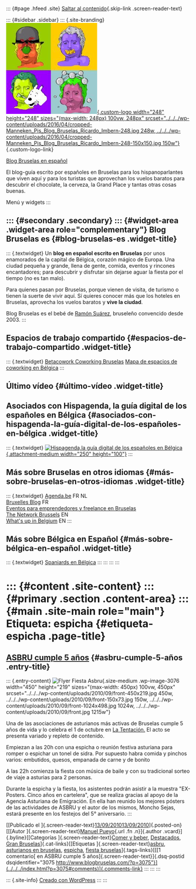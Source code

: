 ::: {#page .hfeed .site}
[Saltar al contenido](index.html#content){.skip-link
.screen-reader-text}

::: {#sidebar .sidebar}
::: {.site-branding}
[![](../../../wp-content/uploads/2016/04/cropped-Manneken_Pis_Blog_Bruselas_Ricardo_Imbern-248.jpg){.custom-logo
width="248" height="248" sizes="(max-width: 248px) 100vw, 248px"
srcset="../../../wp-content/uploads/2016/04/cropped-Manneken_Pis_Blog_Bruselas_Ricardo_Imbern-248.jpg 248w, ../../../wp-content/uploads/2016/04/cropped-Manneken_Pis_Blog_Bruselas_Ricardo_Imbern-248-150x150.jpg 150w"}](../../../index.html){.custom-logo-link}

[Blog Bruselas en español](../../../index.html)

El blog-guía escrito por españoles en Bruselas para los hispanoparlantes
que viven aquí y para los turistas que aprovechan los vuelos baratos
para descubrir el chocolate, la cerveza, la Grand Place y tantas otras
cosas buenas.

Menú y widgets
:::

::: {#secondary .secondary}
::: {#widget-area .widget-area role="complementary"}
Blog Bruselas es {#blog-bruselas-es .widget-title}
----------------

::: {.textwidget}
Un **blog en español escrito en Bruselas** por unos enamorados de la
capital de Bélgica, corazón mágico de Europa. Una ciudad pequeña y
grande, llena de gente, comida, eventos y rincones encantadores; para
descubrir y disfrutar sin dejarse aguar la fiesta por el tiempo (no es
tan malo).

Para quienes pasan por Bruselas, porque vienen de visita, de turismo o
tienen la suerte de vivir aquí. Sí quieres conocer más que los hoteles
en Bruselas, aprovecha los vuelos baratos y **vive la ciudad**.

Blog Bruselas es el bebé de [Ramón Suárez](http://www.ramonsuarez.com),
bruseleño convencido desde 2003.
:::

Espacios de trabajo compartido {#espacios-de-trabajo-compartido .widget-title}
------------------------------

::: {.textwidget}
[Betacowork Coworking Bruselas](http://www.betacowork.com) [Mapa de
espacios de coworking en Bélgica](http://coworkingbelgium.com)
:::

Último vídeo {#último-vídeo .widget-title}
------------

Asociados con Hispagenda, la guía digital de los españoles en Bélgica {#asociados-con-hispagenda-la-guía-digital-de-los-españoles-en-bélgica .widget-title}
---------------------------------------------------------------------

::: {.textwidget}
[![Hispagenda,la guía digital de los españoles en
Bélgica](../../../wp-content/uploads/2010/04/Hispagenda-250px.gif "Hispagenda, la guía digital de los españoles en Bélgica"){.attachment-medium
width="250" height="100"}](http://www.hispagenda.com)
:::

Más sobre Bruselas en otros idiomas {#más-sobre-bruselas-en-otros-idiomas .widget-title}
-----------------------------------

::: {.textwidget}
[Agenda.be](http://www.agenda.be) FR NL\
[Bruxelles Blog](http://www.bxlblog.be/) FR\
[Eventos para emprendedores y freelance en
Bruselas](http://www.betacowork.com/events/)\
[The Network
Brussels](http://groups.yahoo.com/group/TheNetworkBrussels/) EN\
[What\'s up in Belgium](http://www.whatsupin.be/) EN
:::

Más sobre Bélgica en Español {#más-sobre-bélgica-en-español .widget-title}
----------------------------

::: {.textwidget}
[Spaniards en Bélgica](http://www.spaniards.es/paises/belgica)
:::
:::
:::
:::

::: {#content .site-content}
::: {#primary .section .content-area}
::: {#main .site-main role="main"}
Etiqueta: espicha {#etiqueta-espicha .page-title}
=================

[ASBRU cumple 5 años](../../../index.html?p=3075) {#asbru-cumple-5-años .entry-title}
-------------------------------------------------

::: {.entry-content}
![Flyer Fiesta
Asbru](../../../wp-content/uploads/2010/09/front-450x219.jpg){.size-medium
.wp-image-3076 width="450" height="219"
sizes="(max-width: 450px) 100vw, 450px"
srcset="../../../wp-content/uploads/2010/09/front-450x219.jpg 450w, ../../../wp-content/uploads/2010/09/front-150x73.jpg 150w, ../../../wp-content/uploads/2010/09/front-1024x498.jpg 1024w, ../../../wp-content/uploads/2010/09/front.jpg 1215w"}

Una de las asociaciones de asturianos más activas de Bruselas cumple 5
años de vida y lo celebra el 1 de octubre en [La
Tentación.](http://maps.google.es/maps?f=q&source=s_q&hl=es&geocode=&q=la+tentation,+bruxelles&sll=40.396764,-3.713379&sspn=8.19763,19.753418&ie=UTF8&hq=la+tentation,&hnear=Bruselas,+B%C3%A9lgica&ll=50.853182,4.352818&spn=0.013276,0.038581&t=h&z=15&iwloc=B)
El acto se presenta variado y repleto de contenido.

Empiezan a las 20h con una espicha o reunión festiva asturiana para
romper o espichar un tonel de sidra. Por supuesto habra comida y pinchos
varios: embutidos, quesos, empanada de carne y de bonito

A las 22h comienza la fiesta con música de baile y con su tradicional
sorteo de viaje a asturias para 2 personas.

Durante la espicha y la fiesta, los asistentes podrán asistir a la
muestra "EX-Posters. Cinco años en cartelera", que se realiza gracias al
apoyo de la Agencia Asturiana de Emigración. En ella han reunido los
mejores pósters de las actividades de ASBRU y el autor de los mismos,
Moncho Sejas, estará presente en los festejos del 5° aniversario.
:::

[[Publicado el
]{.screen-reader-text}[13/09/201013/09/2010](../../../index.html?p=3075)]{.posted-on}[[[Autor
]{.screen-reader-text}[Manuel
Pueyo](../../author/easysun/index.html){.url .fn .n}]{.author
.vcard}]{.byline}[[Categorías ]{.screen-reader-text}[Comer y
beber](../../category/comer-y-beber/index.html),
[Destacados](../../category/destacados/index.html), [Gran
Bruselas](../../category/gran-bruselas/index.html)]{.cat-links}[[Etiquetas
]{.screen-reader-text}[asbru](../asbru/index.html), [asturianos en
bruselas](../asturianos-en-bruselas/index.html), [espicha](index.html),
[fiesta bruselas](../fiesta-bruselas/index.html)]{.tags-links}[[[1
comentario[ en ASBRU cumple 5 años]{.screen-reader-text}]{.dsq-postid
dsqidentifier="3075 http://www.blogbruselas.com/?p=3075"}](../../../index.html?p=3075#comments)]{.comments-link}
:::
:::
:::

::: {.site-info}
[Creado con WordPress](https://es.wordpress.org/)
:::
:::
